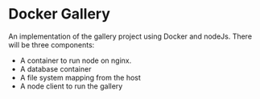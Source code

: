 # Docker Gallery

An implementation of the gallery project using Docker and nodeJs. There will be three components:

* A container to run node on nginx.
* A database container
* A file system mapping from the host
* A node client to run the gallery


